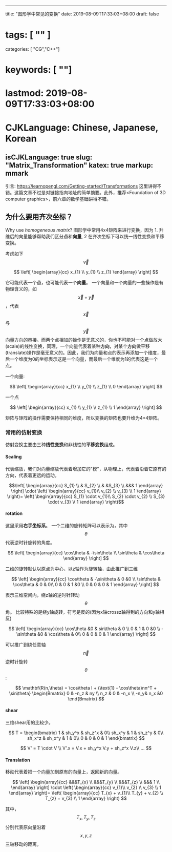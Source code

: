 
---
title: "图形学中常见的变换"
date: 2019-08-09T17:33:03+08:00
draft: false
# tags: [ "" ]
categories: [ "CG","C++"]
# keywords: [ ""]
# lastmod: 2019-08-09T17:33:03+08:00
# CJKLanguage: Chinese, Japanese, Korean
isCJKLanguage: true
slug: "Matrix_Transformation"
katex: true
markup: mmark
---

引言: https://learnopengl.com/Getting-started/Transformations 这里讲得不错。这篇文章不过是对链接指向地址的简单摘要。此外，推荐\<Foundation of 3D computer graphics\>，前六章的数学基础讲得不错。

##  为什么要用齐次坐标？



Why use *homogeneous matrix*? 图形学中常用4x4矩阵来进行变换，因为 1. 升维后的向量能够帮助我们区分**点**和**向量**, 2 在齐次坐标下可以统一线性变换和平移变换。

考虑如下 $$ \vec{v} $$

$$
\left[
\begin{array}{cc}
 x_{1} \\
 y_{1} \\
 z_{1}
 \end{array}
  \right]
 $$

它可能代表一个**点**，也可能代表一个**向量**。 一个向量和一个向量的一些操作是有物理含义的，如$$\vec x + \vec y$$，代表$$\vec x$$与$$\vec y$$向量方向的串接。而两个点相加的操作是无意义的，你也不可能对一个点做放大(scale)的线性变换，同理，一个向量代表着某种**方向**，对某个**方向**做平移(translate)操作是毫无意义的。因此，我们为向量和点的表示再添加一个维度，最后一个维度为0的坐标表示这是一个向量，而最后一个维度为1的代表这是一个点。

一个向量:

$$
\left[
\begin{array}{cc}
 x_{1} \\
 y_{1} \\
 z_{1} \\
 0
 \end{array}
  \right]
 $$

一个点

$$
\left[
\begin{array}{cc}
 x_{1} \\
 y_{1} \\
 z_{1} \\
1
 \end{array}
  \right]
 $$

矩阵与矩阵的操作需要保持相同的维度，所以变换的矩阵也要升维为4*4矩阵。

### 常用的仿射变换

仿射变换主要由三种**线性变换**和非线性的**平移变换**组成。

#### Scaling

代表缩放，我们对向量缩放代表着增加它的"模"，从物理上，代表着沿着它原有的方向，代表着更远的运动。

$$\left[
\begin{array}{cc}
 S_{1} \\
 & S_{2} \\
 & &S_{3} \\
&&& 1
 \end{array}
  \right]
  \cdot     \left(
\begin{array}{cc}
v_{1}\\
v_{2} \\
v_{3} \\
1
 \end{array}
  \right)=    \left(
\begin{array}{cc}
S_{1} \cdot v_{1}\\
S_{2} \cdot v_{2} \\
S_{3} \cdot v_{3} \\
1
 \end{array}
  \right)$$


#### rotation
这里采用**右手坐标系**。
一个二维的旋转矩阵可以表示为，其中$$\theta$$代表逆时针旋转的角度。

$$
 \left[
\begin{array}{cc}
\cos\theta & -\sin\theta \\
\sin\theta & \cos\theta
 \end{array}
  \right]
  $$

  二维的旋转默认以原点为中心，以z轴作为旋转轴，由此推广到三维

  $$
 \left[
\begin{array}{cc}
\cos\theta & -\sin\theta & 0 &0 \\
\sin\theta & \cos\theta & 0  & 0\\
0 & 0 & 1 &0 \\
0 & 0 & 0 & 1
 \end{array}
  \right]
  $$

  表示三维空间内，绕z轴的逆时针转动$$\theta$$角。
比较特殊的是绕y轴旋转，符号是反的(因为x轴crossz轴得到的方向和y轴相反)

  $$
 \left[
\begin{array}{cc}
\cos\theta &0 & sin\theta & 0  \\
0 & 1 & 0 &0 \\
-\sin\theta &0 & \cos\theta  & 0\\
0 & 0 & 0 & 1
 \end{array}
  \right]
  $$

可以推广到绕任意轴$$\vec{n}$$逆时针旋转$$\theta$$:

$$ \mathbf{R(n,\theta) = \cos\theta I + (\text{1} - \cos\theta)nn^T + \sin\theta}
\begin{Bmatrix}
  0 & -n_z & ny \\
  n_z & 0 & -n_x \\
  -n_y& n_x &0
\end{Bmatrix}
 $$

#### shear
三维shear用的比较少。

$$
T = 
\begin{bmatrix}
 1  & sh_y^x & sh_z^x  & 0\\
 sh_x^y & 1 & sh_z^y & 0\\
  sh_x^z & sh_x^y &   1 & 0\\
  0 & 0 & 0 & 1
\end{bmatrix}
 $$
 
$$
 V' = T \cdot V \\
 V'.x = V.x + sh_y^x V.y + sh_z^x V.z\\
 ...
 $$


#### Translation

移动代表着把一个向量加到原有的向量上，返回新的向量。

$$
\left[
\begin{array}{cc}
 &&&T_{x} \\
 &&&T_{y} \\
 &&&T_{z} \\
&&& 1     \\
 \end{array}
  \right]
  \cdot \left(
\begin{array}{cc}
v_{1}\\
v_{2} \\
v_{3} \\
1
 \end{array}
  \right)=    \left(
\begin{array}{cc}
T_{x} + v_{1}\\
T_{y} + v_{2} \\
T_{z} + v_{3} \\
1
 \end{array}
  \right)
 $$

 其中，$$T_x,T_y,T_z$$分别代表原向量沿着$$x,y,z$$三轴移动的距离。
